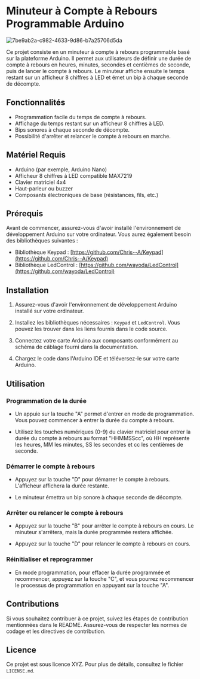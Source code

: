 # Minuteur à Compte à Rebours Programmable Arduino

![7be9ab2a-c982-4633-9d86-b7a25706d5da](https://github.com/Acidfurs68/FX486_V1/assets/153730800/561f6355-0b7a-4577-b27d-d51a5cb9047f)

Ce projet consiste en un minuteur à compte à rebours programmable basé sur la plateforme Arduino. 
Il permet aux utilisateurs de définir une durée de compte à rebours en heures, minutes, secondes et centièmes de seconde, puis de lancer le compte à rebours. 
Le minuteur affiche ensuite le temps restant sur un afficheur 8 chiffres à LED et émet un bip à chaque seconde de décompte.

## Fonctionnalités

- Programmation facile du temps de compte à rebours.
- Affichage du temps restant sur un afficheur 8 chiffres à LED.
- Bips sonores à chaque seconde de décompte.
- Possibilité d'arrêter et relancer le compte à rebours en marche.

## Matériel Requis

- Arduino (par exemple, Arduino Nano)
- Afficheur 8 chiffres à LED compatible MAX7219
- Clavier matriciel 4x4
- Haut-parleur ou buzzer
- Composants électroniques de base (résistances, fils, etc.)

## Prérequis

Avant de commencer, assurez-vous d'avoir installé l'environnement de développement Arduino sur votre ordinateur. Vous aurez également besoin des bibliothèques suivantes :

- Bibliothèque Keypad : [https://github.com/Chris--A/Keypad](https://github.com/Chris--A/Keypad)
- Bibliothèque LedControl : [https://github.com/wayoda/LedControl](https://github.com/wayoda/LedControl)

## Installation

1. Assurez-vous d'avoir l'environnement de développement Arduino installé sur votre ordinateur.

2. Installez les bibliothèques nécessaires : `Keypad` et `LedControl`. Vous pouvez les trouver dans les liens fournis dans le code source.

3. Connectez votre carte Arduino aux composants conformément au schéma de câblage fourni dans la documentation.

4. Chargez le code dans l'Arduino IDE et téléversez-le sur votre carte Arduino.

## Utilisation

### Programmation de la durée

- Un appuie sur la touche "A" permet d'entrer en mode de programmation. Vous pouvez commencer à entrer la durée du compte à rebours.

- Utilisez les touches numériques (0-9) du clavier matriciel pour entrer la durée du compte à rebours au format "HHMMSScc", où HH représente les heures, MM les minutes, SS les secondes et cc les centièmes de seconde.

### Démarrer le compte à rebours

- Appuyez sur la touche "D" pour démarrer le compte à rebours. L'afficheur affichera la durée restante.

- Le minuteur émettra un bip sonore à chaque seconde de décompte.

### Arrêter ou relancer le compte à rebours

- Appuyez sur la touche "B" pour arrêter le compte à rebours en cours. Le minuteur s'arrêtera, mais la durée programmée restera affichée.

- Appuyez sur la touche "D" pour relancer le compte à rebours en cours. 

### Réinitialiser et reprogrammer

- En mode programmation, pour effacer la durée programmée et recommencer, appuyez sur la touche "C", et vous pourrez recommencer le processus de programmation en appuyant sur la touche "A".

## Contributions

Si vous souhaitez contribuer à ce projet, suivez les étapes de contribution mentionnées dans le README. Assurez-vous de respecter les normes de codage et les directives de contribution.

## Licence

Ce projet est sous licence XYZ. Pour plus de détails, consultez le fichier `LICENSE.md`.
